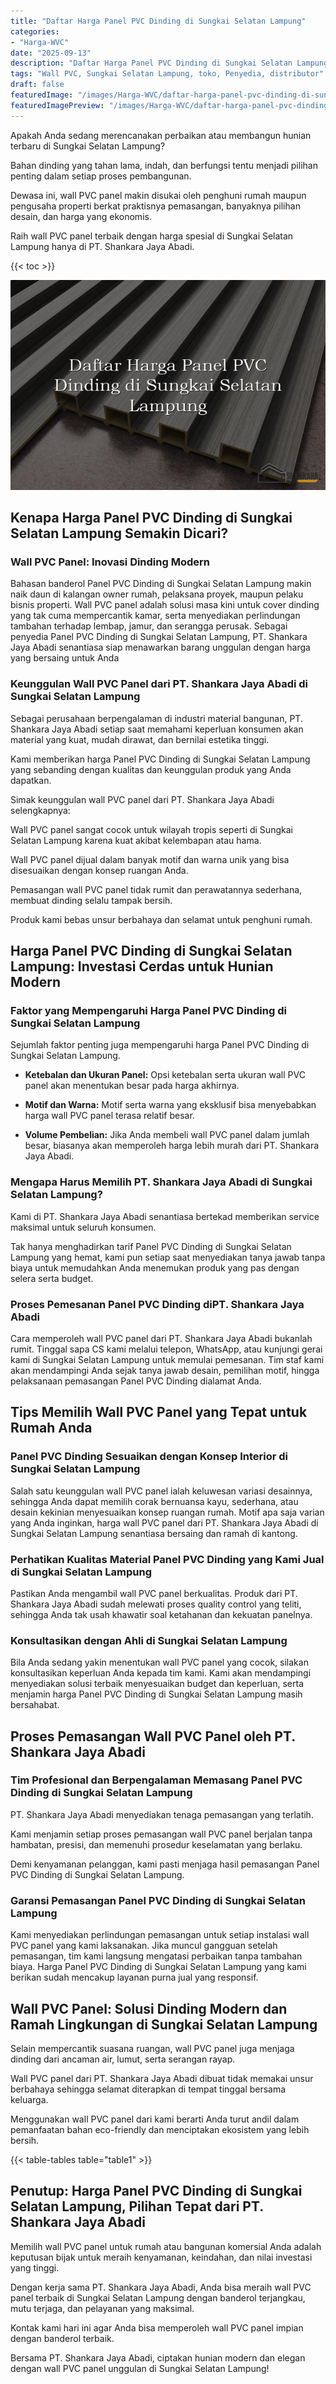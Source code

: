 ```yaml
---
title: "Daftar Harga Panel PVC Dinding di Sungkai Selatan Lampung"
categories:
- "Harga-WVC"
date: "2025-09-13"
description: "Daftar Harga Panel PVC Dinding di Sungkai Selatan Lampung bagi tempat tinggal, kantor, dan gerai. Material terbaik, variasi motif, variasi warna elegan, beserta jasa instalasi oleh tim profesional serta kepastian resmi!|Layanan distribusi Panel PVC Dinding di Sungkai Selatan Lampung bagi keperluan rumah, office, maupun toko, dengan panel berkualitas dan penempatan oleh tim ahli dan kepastian resmi.|Alternatif Panel PVC Dinding di Sungkai Selatan Lampung yang terpercaya bagi rumah, office, dan toko, dengan material terbaik dan penempatan dikerjakan oleh teknisi profesional serta jaminan resmi.|Distribusi Panel PVC Dinding di Sungkai Selatan Lampung bagi hunian, office, serta gerai, beserta panel terbaik dan pemasangan ditangani oleh tenaga ahli profesional, disertai beserta garansi resmi.}"
tags: "Wall PVC, Sungkai Selatan Lampung, toko, Penyedia, distributor"
draft: false
featuredImage: "/images/Harga-WVC/daftar-harga-panel-pvc-dinding-di-sungkai-selatan-lampung.png"
featuredImagePreview: "/images/Harga-WVC/daftar-harga-panel-pvc-dinding-di-sungkai-selatan-lampung.png"
---
```


Apakah Anda sedang merencanakan perbaikan atau membangun hunian terbaru di Sungkai Selatan Lampung?

Bahan dinding yang tahan lama, indah, dan berfungsi tentu menjadi pilihan penting dalam setiap proses pembangunan.

Dewasa ini, wall PVC panel makin disukai oleh penghuni rumah maupun pengusaha properti berkat praktisnya pemasangan, banyaknya pilihan desain, dan harga yang ekonomis.

Raih wall PVC panel terbaik dengan harga spesial di Sungkai Selatan Lampung hanya di PT. Shankara Jaya Abadi.

{{< toc >}}

![Daftar Harga Panel PVC Dinding di Sungkai Selatan Lampung](/images/Harga-WVC/Daftar-Harga-Panel-PVC-Dinding-di-Sungkai-Selatan-Lampung.png)


## Kenapa Harga Panel PVC Dinding di Sungkai Selatan Lampung Semakin Dicari?

### Wall PVC Panel: Inovasi Dinding Modern

Bahasan banderol Panel PVC Dinding di Sungkai Selatan Lampung makin naik daun di kalangan owner rumah, pelaksana proyek, maupun pelaku bisnis properti. Wall PVC panel adalah solusi masa kini untuk cover dinding yang tak cuma mempercantik kamar, serta menyediakan perlindungan tambahan terhadap lembap, jamur, dan serangga perusak. Sebagai penyedia Panel PVC Dinding di Sungkai Selatan Lampung, PT. Shankara Jaya Abadi senantiasa siap menawarkan barang unggulan dengan harga yang bersaing untuk Anda

### Keunggulan Wall PVC Panel dari PT. Shankara Jaya Abadi di Sungkai Selatan Lampung

Sebagai perusahaan berpengalaman di industri material bangunan, PT. Shankara Jaya Abadi setiap saat memahami keperluan konsumen akan material yang kuat, mudah dirawat, dan bernilai estetika tinggi.

Kami memberikan harga Panel PVC Dinding di Sungkai Selatan Lampung yang sebanding dengan kualitas dan keunggulan produk yang Anda dapatkan.

Simak keunggulan wall PVC panel dari PT. Shankara Jaya Abadi selengkapnya:

Wall PVC panel sangat cocok untuk wilayah tropis seperti di Sungkai Selatan Lampung karena kuat akibat kelembapan atau hama.

Wall PVC panel dijual dalam banyak motif dan warna unik yang bisa disesuaikan dengan konsep ruangan Anda.

Pemasangan wall PVC panel tidak rumit dan perawatannya sederhana, membuat dinding selalu tampak bersih.

Produk kami bebas unsur berbahaya dan selamat untuk penghuni rumah.

## Harga Panel PVC Dinding di Sungkai Selatan Lampung: Investasi Cerdas untuk Hunian Modern

### Faktor yang Mempengaruhi Harga Panel PVC Dinding di Sungkai Selatan Lampung

Sejumlah faktor penting juga mempengaruhi harga Panel PVC Dinding di Sungkai Selatan Lampung.

- **Ketebalan dan Ukuran Panel:** Opsi ketebalan serta ukuran wall PVC panel akan menentukan besar pada harga akhirnya.

- **Motif dan Warna:** Motif serta warna yang eksklusif bisa menyebabkan harga wall PVC panel terasa relatif besar.

- **Volume Pembelian:** Jika Anda membeli wall PVC panel dalam jumlah besar, biasanya akan memperoleh harga lebih murah dari PT. Shankara Jaya Abadi.

### Mengapa Harus Memilih PT. Shankara Jaya Abadi di Sungkai Selatan Lampung?

Kami di PT. Shankara Jaya Abadi senantiasa bertekad memberikan service maksimal untuk seluruh konsumen.

Tak hanya menghadirkan tarif Panel PVC Dinding di Sungkai Selatan Lampung yang hemat, kami pun setiap saat menyediakan tanya jawab tanpa biaya untuk memudahkan Anda menemukan produk yang pas dengan selera serta budget.

### Proses Pemesanan Panel PVC Dinding diPT. Shankara Jaya Abadi

Cara memperoleh wall PVC panel dari PT. Shankara Jaya Abadi bukanlah rumit. Tinggal sapa CS kami melalui telepon, WhatsApp, atau kunjungi gerai kami di Sungkai Selatan Lampung untuk memulai pemesanan. Tim staf kami akan mendampingi Anda sejak tanya jawab desain, pemilihan motif, hingga pelaksanaan pemasangan Panel PVC Dinding dialamat Anda.

## Tips Memilih Wall PVC Panel yang Tepat untuk Rumah Anda

### Panel PVC Dinding Sesuaikan dengan Konsep Interior di Sungkai Selatan Lampung

Salah satu keunggulan wall PVC panel ialah keluwesan variasi desainnya, sehingga Anda dapat memilih corak bernuansa kayu, sederhana, atau desain kekinian menyesuaikan konsep ruangan rumah. Motif apa saja varian yang Anda inginkan, harga wall PVC panel dari PT. Shankara Jaya Abadi di Sungkai Selatan Lampung senantiasa bersaing dan ramah di kantong.

### Perhatikan Kualitas Material Panel PVC Dinding yang Kami Jual di Sungkai Selatan Lampung

Pastikan Anda mengambil wall PVC panel berkualitas. Produk dari PT. Shankara Jaya Abadi sudah melewati proses quality control yang teliti, sehingga Anda tak usah khawatir soal ketahanan dan kekuatan panelnya.

### Konsultasikan dengan Ahli di Sungkai Selatan Lampung

Bila Anda sedang yakin menentukan wall PVC panel yang cocok, silakan konsultasikan keperluan Anda kepada tim kami. Kami akan mendampingi menyediakan solusi terbaik menyesuaikan budget dan keperluan, serta menjamin harga Panel PVC Dinding di Sungkai Selatan Lampung masih bersahabat.

## Proses Pemasangan Wall PVC Panel oleh PT. Shankara Jaya Abadi

### Tim Profesional dan Berpengalaman Memasang Panel PVC Dinding di Sungkai Selatan Lampung

PT. Shankara Jaya Abadi menyediakan tenaga pemasangan yang terlatih.

Kami menjamin setiap proses pemasangan wall PVC panel berjalan tanpa hambatan, presisi, dan memenuhi prosedur keselamatan yang berlaku.

Demi kenyamanan pelanggan, kami pasti menjaga hasil pemasangan Panel PVC Dinding di Sungkai Selatan Lampung.

### Garansi Pemasangan Panel PVC Dinding di Sungkai Selatan Lampung

Kami menyediakan perlindungan pemasangan untuk setiap instalasi wall PVC panel yang kami laksanakan. Jika muncul gangguan setelah pemasangan, tim kami langsung mengatasi perbaikan tanpa tambahan biaya. Harga Panel PVC Dinding di Sungkai Selatan Lampung yang kami berikan sudah mencakup layanan purna jual yang responsif.

## Wall PVC Panel: Solusi Dinding Modern dan Ramah Lingkungan di Sungkai Selatan Lampung

Selain mempercantik suasana ruangan, wall PVC panel juga menjaga dinding dari ancaman air, lumut, serta serangan rayap.

Wall PVC panel dari PT. Shankara Jaya Abadi dibuat tidak memakai unsur berbahaya sehingga selamat diterapkan di tempat tinggal bersama keluarga.

Menggunakan wall PVC panel dari kami berarti Anda turut andil dalam pemanfaatan bahan eco-friendly dan menciptakan ekosistem yang lebih bersih.

{{< table-tables table="table1" >}}

## Penutup: Harga Panel PVC Dinding di Sungkai Selatan Lampung, Pilihan Tepat dari PT. Shankara Jaya Abadi

Memilih wall PVC panel untuk rumah atau bangunan komersial Anda adalah keputusan bijak untuk meraih kenyamanan, keindahan, dan nilai investasi yang tinggi.

Dengan kerja sama PT. Shankara Jaya Abadi, Anda bisa meraih wall PVC panel terbaik di Sungkai Selatan Lampung dengan banderol terjangkau, mutu terjaga, dan pelayanan yang maksimal.

Kontak kami hari ini agar Anda bisa memperoleh wall PVC panel impian dengan banderol terbaik.

Bersama PT. Shankara Jaya Abadi, ciptakan hunian modern dan elegan dengan wall PVC panel unggulan di Sungkai Selatan Lampung!
